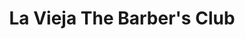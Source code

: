 ---
title: "La Vieja The Barber's Club"
url: /cochabamba/la-vieja-the-barbers-club/
shop: peluquería
---